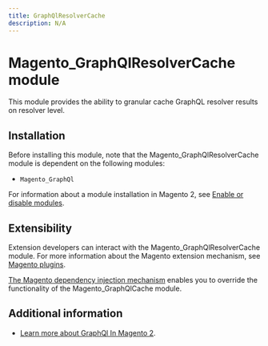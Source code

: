 ```yaml
---
title: GraphQlResolverCache
description: N/A
---
```


# Magento_GraphQlResolverCache module

This module provides the ability to granular cache GraphQL resolver results on resolver level.

## Installation

Before installing this module, note that the Magento_GraphQlResolverCache module is dependent on the following modules:

- `Magento_GraphQl`

For information about a module installation in Magento 2, see [Enable or disable modules](https://experienceleague.adobe.com/docs/commerce-operations/installation-guide/tutorials/manage-modules.html).

## Extensibility

Extension developers can interact with the Magento_GraphQlResolverCache module. For more information about the Magento extension mechanism, see [Magento plugins](https://developer.adobe.com/commerce/php/development/components/plugins/).

[The Magento dependency injection mechanism](https://developer.adobe.com/commerce/php/development/components/dependency-injection/) enables you to override the functionality of the Magento_GraphQlCache module.

## Additional information

- [Learn more about GraphQl In Magento 2](https://developer.adobe.com/commerce/webapi/graphql/).
